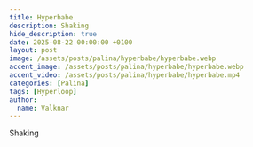 ```yaml
---
title: Hyperbabe
description: Shaking
hide_description: true
date: 2025-08-22 00:00:00 +0100
layout: post
image: /assets/posts/palina/hyperbabe/hyperbabe.webp
accent_image: /assets/posts/palina/hyperbabe/hyperbabe.webp
accent_video: /assets/posts/palina/hyperbabe/hyperbabe.mp4
categories: [Palina]
tags: [Hyperloop]
author:
  name: Valknar
---
```


Shaking